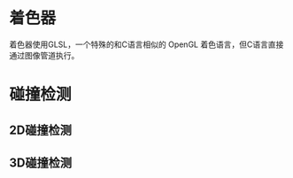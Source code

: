 <!--
 * @Author: your name
 * @Date: 2021-03-11 19:56:17
 * @LastEditTime: 2021-03-11 19:57:37
 * @LastEditors: Please set LastEditors
 * @Description: In User Settings Edit
 * @FilePath: /three.js-lessions/教程/docs/3D理论基本概念.md
-->
# 着色器
着色器使用GLSL，一个特殊的和C语言相似的 OpenGL 着色语言，但C语言直接通过图像管道执行。
# 碰撞检测
## 2D碰撞检测
## 3D碰撞检测
